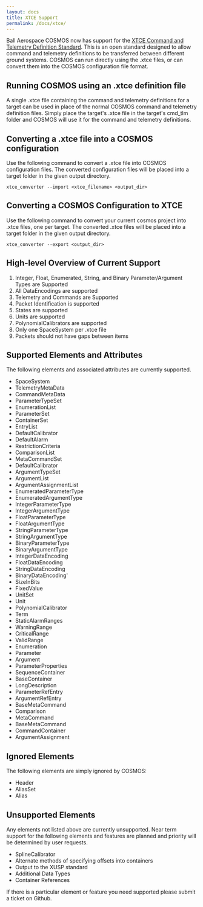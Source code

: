 ```yaml
---
layout: docs
title: XTCE Support
permalink: /docs/xtce/
---
```


Ball Aerospace COSMOS now has support for the <a href="http://www.omg.org/space/xtce/" target="_blank">XTCE Command and Telemetry Definition Standard</a>. This is an open standard designed to allow command and telemetry definitions to be transferred between different ground systems. COSMOS can run directly using the .xtce files, or can convert them into the COSMOS configuration file format.  

## Running COSMOS using an .xtce definition file

A single .xtce file containing the command and telemetry definitions for a target can be used in place of the normal COSMOS command and telemetry definition files.  Simply place the target's .xtce file in the target's cmd_tlm folder and COSMOS will use it for the command and telemetry definitions.

## Converting a .xtce file into a COSMOS configuration

Use the following command to convert a .xtce file into COSMOS configuration files.  The converted configuration files will be placed into a target folder in the given output directory.

```
xtce_converter --import <xtce_filename> <output_dir>
```

## Converting a COSMOS Configuration to XTCE

Use the following command to convert your current cosmos project into .xtce files, one per target.  The converted .xtce files will be placed into a target folder in the given output directory.

```
xtce_converter --export <output_dir>
```

## High-level Overview of Current Support

 1. Integer, Float, Enumerated, String, and Binary Parameter/Argument Types are Supported
 1. All DataEncodings are supported
 1. Telemetry and Commands are Supported
 1. Packet Identification is supported
 1. States are supported
 1. Units are supported
 1. PolynomialCalibrators are supported
 1. Only one SpaceSystem per .xtce file
 1. Packets should not have gaps between items

## Supported Elements and Attributes

The following elements and associated attributes are currently supported.

 * SpaceSystem
 * TelemetryMetaData
 * CommandMetaData
 * ParameterTypeSet
 * EnumerationList
 * ParameterSet
 * ContainerSet
 * EntryList
 * DefaultCalibrator
 * DefaultAlarm 
 * RestrictionCriteria
 * ComparisonList
 * MetaCommandSet
 * DefaultCalibrator
 * ArgumentTypeSet
 * ArgumentList
 * ArgumentAssignmentList
 * EnumeratedParameterType
 * EnumeratedArgumentType
 * IntegerParameterType
 * IntegerArgumentType
 * FloatParameterType
 * FloatArgumentType
 * StringParameterType
 * StringArgumentType
 * BinaryParameterType
 * BinaryArgumentType
 * IntegerDataEncoding
 * FloatDataEncoding
 * StringDataEncoding
 * BinaryDataEncoding'
 * SizeInBits
 * FixedValue
 * UnitSet
 * Unit
 * PolynomialCalibrator
 * Term
 * StaticAlarmRanges
 * WarningRange
 * CriticalRange
 * ValidRange
 * Enumeration
 * Parameter
 * Argument
 * ParameterProperties
 * SequenceContainer
 * BaseContainer
 * LongDescription
 * ParameterRefEntry
 * ArgumentRefEntry
 * BaseMetaCommand
 * Comparison
 * MetaCommand
 * BaseMetaCommand
 * CommandContainer
 * ArgumentAssignment

## Ignored Elements

The following elements are simply ignored by COSMOS:

 * Header
 * AliasSet
 * Alias

## Unsupported Elements

Any elements not listed above are currently unsupported. Near term support for the following elements and features are planned and priority will be determined by user requests.

 * SplineCalibrator
 * Alternate methods of specifying offsets into containers
 * Output to the XUSP standard
 * Additional Data Types
 * Container References

If there is a particular element or feature you need supported please submit a ticket on Github.
